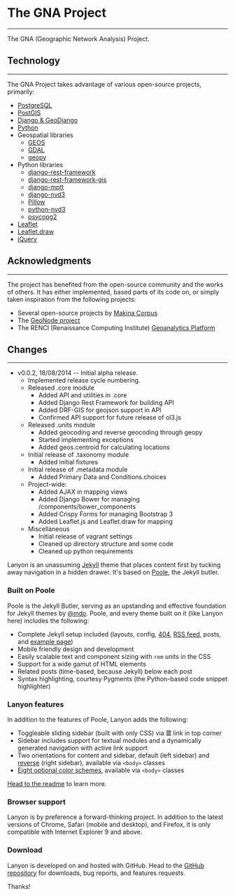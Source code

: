 # The GNA Project
---

The GNA (Geographic Network Analysis) Project.

## Technology
---

The GNA Project takes advantage of various open-source projects, primarily:

* [PostgreSQL](http://www.postgresql.org)
* [PostGIS](http://postgis.net)
* [Django & GeoDjango](https://www.djangoproject.com)
* [Python](https://www.python.org)
* Geospatial libraries
    * [GEOS](http://trac.osgeo.org/geos/)
    * [GDAL](http://www.gdal.org)
    * [geopy](https://github.com/geopy/geopy)
* Python libraries
    * [django-rest-framework](http://www.django-rest-framework.org)
    * [django-rest-framework-gis](https://github.com/djangonauts/django-rest-framework-gis)
    * [django-mptt](https://github.com/django-mptt/django-mptt/)
    * [django-nvd3](https://github.com/areski/django-nvd3)
    * [Pillow](http://python-pillow.github.io)
    * [python-nvd3](https://github.com/areski/python-nvd3)
    * [psycopg2](http://initd.org/psycopg/)
* [Leaflet](http://leafletjs.com)
* [Leaflet.draw](https://github.com/Leaflet/Leaflet.draw)
* [jQuery](http://jquery.com)

## Acknowledgments
---

The project has benefited from the open-source community and the works of others.
It has either implemented, based parts of its code on, or simply taken inspiration from the following projects:

* Several open-source projects by [Makina Corpus](http://makina-corpus.com)
* The [GeoNode project](http://geonode.org)
* The RENCI (Renaissance Computing Institute) [Geoanalytics Platform](http://renci.org/research/geoanalytics-framework/)

## Changes
---

* v0.0.2, 18/08/2014 -- Initial alpha release.
    - Implemented release cycle numbering.
    - Released .core module
        + Added API and utilities in .core
        + Added Django Rest Framework for building API
        + Added DRF-GIS for geojson support in API
        + Confirmed API support for future release of ol3.js
    - Released .units module
        + Added geocoding and reverse geocoding through geopy
        + Started implementing exceptions
        + Added geos.centroid for calculating locations
    - Initial release of .taxonomy module
        + Added initial fixtures
    - Initial release of .metadata module
        + Added Primary Data and Conditions.choices
    - Project-wide:
        + Added AJAX in mapping views
        + Added Django Bower for managing /components/bower_components
        + Added Crispy Forms for managing Bootstrap 3
        + Added Leaflet.js and Leaflet.draw for mapping
    - Miscellaneous
        + Initial release of vagrant settings
        + Cleaned up directory structure and some code
        + Cleaned up python requirements


Lanyon is an unassuming [Jekyll](http://jekyllrb.com) theme that places content first by tucking away navigation in a hidden drawer. It's based on [Poole](http://getpoole.com), the Jekyll butler.

### Built on Poole

Poole is the Jekyll Butler, serving as an upstanding and effective foundation for Jekyll themes by [@mdo](https://twitter.com/mdo). Poole, and every theme built on it (like Lanyon here) includes the following:

* Complete Jekyll setup included (layouts, config, [404](/404), [RSS feed](/atom.xml), posts, and [example page](/about))
* Mobile friendly design and development
* Easily scalable text and component sizing with `rem` units in the CSS
* Support for a wide gamut of HTML elements
* Related posts (time-based, because Jekyll) below each post
* Syntax highlighting, courtesy Pygments (the Python-based code snippet highlighter)

### Lanyon features

In addition to the features of Poole, Lanyon adds the following:

* Toggleable sliding sidebar (built with only CSS) via **☰** link in top corner
* Sidebar includes support for textual modules and a dynamically generated navigation with active link support
* Two orientations for content and sidebar, default (left sidebar) and [reverse](https://github.com/poole/lanyon#reverse-layout) (right sidebar), available via `<body>` classes
* [Eight optional color schemes](https://github.com/poole/lanyon#themes), available via `<body>` classes

[Head to the readme](https://github.com/poole/lanyon#readme) to learn more.

### Browser support

Lanyon is by preference a forward-thinking project. In addition to the latest versions of Chrome, Safari (mobile and desktop), and Firefox, it is only compatible with Internet Explorer 9 and above.

### Download

Lanyon is developed on and hosted with GitHub. Head to the <a href="https://github.com/poole/lanyon">GitHub repository</a> for downloads, bug reports, and features requests.

Thanks!
